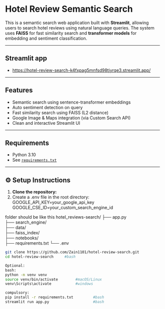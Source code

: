 # Hotel Review Semantic Search

This is a semantic search web application built with **Streamlit**, allowing users to search hotel reviews using natural language queries. The system uses **FAISS** for fast similarity search and **transformer models** for embedding and sentiment classification.

---
##  Streamlit app 
- https://hotel-review-search-k4fxpag5mnfsd98tjyrqe3.streamlit.app/

---
##  Features

-  Semantic search using sentence-transformer embeddings  
-  Auto sentiment detection on query  
-  Fast similarity search using FAISS (L2 distance)  
-  Google Image & Maps integration (via Custom Search API)  
-  Clean and interactive Streamlit UI  

---

##  Requirements

- Python 3.10
- See [`requirements.txt`](./requirements.txt)

---

## ⚙️ Setup Instructions

1. **Clone the repository:**
2. Create a .env file in the root directory:
     GOOGLE_API_KEY=your_google_api_key
     GOOGLE_CSE_ID=your_custom_search_engine_id

folder should be like this
hotel_reviews-search/
├── app.py                   
├── search_engine/            
├── data/                   
├── faiss_index/             
├── notebooks/     
├── requirements.txt
└── .env              



```bash
git clone https://github.com/Zain1101/hotel-review-search.git
cd hotel-review-search     #bash

Optional:
bash:
python -m venv venv
source venv/bin/activate        #macOS/Linux
venv\Scripts\activate           #windows

compulsory:
pip install -r requirements.txt         #bash
streamlit run app.py                    #bash
